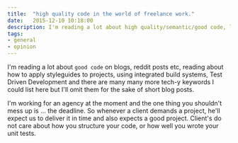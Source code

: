 ```yaml
---
title:  "high quality code in the world of freelance work."
date:   2015-12-10 10:18:00
description: I'm reading a lot about high quality/semantic/good code, let's see how that reflects to businesses.
tags:
- general
- opinion
---
```


I'm reading a lot about `good code` on blogs, reddit posts etc, reading about how to apply styleguides to projects, using integrated build systems, Test Driven Development and there are many many more tech-y keywords I could list here but I'll omit them for the sake of short blog posts.

I'm working for an agency at the moment and the one thing you shouldn't mess up is ... the deadline.
So whenever a client demands a project, he'll expect us to deliver it in time and also expects a good project.
Client's do not care about how you structure your code, or how well you wrote your unit tests. 